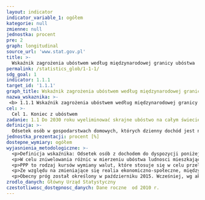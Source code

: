 ```yaml
---
layout: indicator
indicator_variable_1: ogółem
kategorie: null
zmienne: null
jednostka: procent
pre: 2
graph: longitudinal
source_url: 'www.stat.gov.pl'
title: >-
  Wskaźnik zagrożenia ubóstwem według międzynarodowej granicy ubóstwa
permalink: /statistics_glob/1-1-1/
sdg_goal: 1
indicator: 1.1.1
target_id: '1.1.1'
graph_title: Wskaźnik zagrożenia ubóstwem według międzynarodowej granicy ubóstwa
nazwa_wskaznika: >-
 <b> 1.1.1 Wskaźnik zagrożenia ubóstwem według międzynarodowej granicy ubóstwa</b>
cel: >-
  Cel 1. Koniec z ubóstwem
zadanie: 1.1 Do 2030 roku wyeliminować skrajne ubóstwo na całym świecie aktualnie mierzone jako utrzymywanie się za mniej niż $1,25 dziennie
definicja: >-
  Odsetek osób w gospodarstwach domowych, których dzienny dochód jest niższy od kwoty, określonej jako międzynarodowa granica ubóstwa (1,9 $ dziennie).
jednostka_prezentacji: procent [%]
dostepne_wymiary: ogółem
wyjasnienia_metodologiczne: >-
  <p>Definicja wskaźnika: Odsetek osób z dochodem do dyspozycji poniżej progu zagrożenia ubóstwem, który określany jest dziennym dochodem do dyspozycji w wysokości 1,9 $.</p>
  <p>W celu zniwelowania różnic w mierzeniu ubóstwa ludnosci mieszkającej w różnych krajach zastosowano tzw. parytet siły nabywczej (PPP). </p>
  <p>PPP to rodzaj kursów wymiany walut, które stosuje się w celu przeliczenia wskaźników ekonomicznych wyrażonych w walutach krajowych na wspólną umowną walutę. </p>
  <p>Ze względu na zmieniające się realia ekonomiczno-społeczne, międzynarodowa granica ubóstwa musi być okresowo aktualizowana. </p>
  <p>Obecny próg został określony w październiku 2015. Wcześniej, wg aktualizacji Banku Światowego z 2008 r. międzynarodowa granica ubóstwa wynosiła 1,25 $.
zrodlo_danych: Główny Urząd Statystyczny
czestotliwosc_dostępnosc_danych: Dane roczne  od 2010 r.
---
```

